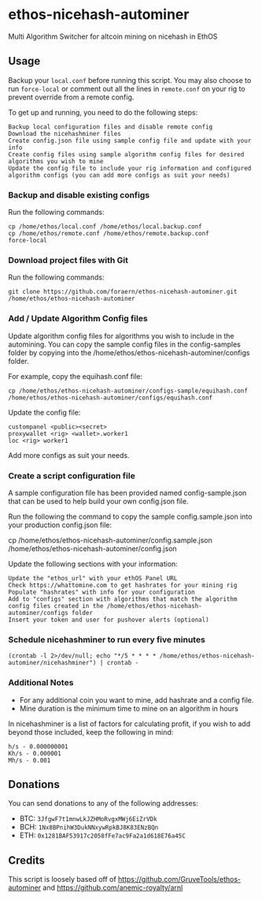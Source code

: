# ethos-nicehash-autominer
Multi Algorithm Switcher for altcoin mining on nicehash in EthOS

## Usage

Backup your `local.conf` before running this script. You may also choose to run `force-local` or comment out all the lines in `remote.conf` on your rig to prevent override from a remote config.

To get up and running, you need to do the following steps:

    Backup local configuration files and disable remote config
    Download the nicehashminer files
    Create config.json file using sample config file and update with your info
    Create config files using sample algorithm config files for desired algorithms you wish to mine
    Update the config file to include your rig information and configured algorithm configs (you can add more configs as suit your needs)

### Backup and disable existing configs
Run the following commands:

    cp /home/ethos/local.conf /home/ethos/local.backup.conf
    cp /home/ethos/remote.conf /home/ethos/remote.backup.conf
    force-local 

### Download project files with Git
Run the following commands:

    git clone https://github.com/foraern/ethos-nicehash-autominer.git /home/ethos/ethos-nicehash-autominer
  
### Add / Update Algorithm Config files
Update algorithm config files for algorithms you wish to include in the automining.  You can copy the sample config files in the config-samples folder by copying into the /home/ethos/ethos-nicehash-autominer/configs folder.

For example, copy the equihash.conf file:

    cp /home/ethos/ethos-nicehash-autominer/configs-sample/equihash.conf /home/ethos/ethos-nicehash-autominer/configs/equihash.conf

Update the config file:

   	custompanel <public><secret>
   	proxywallet <rig> <wallet>.worker1
   	loc <rig> worker1

Add more configs as suit your needs.

### Create a script configuration file
A sample configuration file has been provided named config-sample.json that can be used to help build your own config.json file.  

Run the following the command to copy the sample config.sample.json into your production config.json file:

cp /home/ethos/ethos-nicehash-autominer/config.sample.json /home/ethos/ethos-nicehash-autominer/config.json

Update the following sections with your information:

    Update the "ethos_url" with your ethOS Panel URL
    Check https://whattomine.com to get hashrates for your mining rig
    Populate "hashrates" with info for your configuration
    Add to "configs" section with algorithms that match the algorithm config files created in the /home/ethos/ethos-nicehash-autominer/configs folder
    Insert your token and user for pushover alerts (optional)

### Schedule nicehashminer to run every five minutes

    (crontab -l 2>/dev/null; echo "*/5 * * * * /home/ethos/ethos-nicehash-autominer/nicehashminer") | crontab -

### Additional Notes
- For any additional coin you want to mine, add hashrate and a config file.
- Mine duration is the minimum time to mine on an algorithm in hours

In nicehashminer is a list of factors for calculating profit, if you wish to add beyond those included, keep the following in mind:

    h/s - 0.000000001
    Kh/s - 0.000001
    Mh/s - 0.001

## Donations

You can send donations to any of the following addresses:

* BTC: `3JfgwF7t1mnwLkJZHMoRvgxMWj6EiZrVDk`
* BCH: `1Nx8BPnihW3DukNNxywRpkBJ8K83ENzBQn`
* ETH: `0x1281BAF53917c2058fFe7ac9Fa2a1d618E76a45C`

## Credits

This script is loosely based off of https://github.com/GruveTools/ethos-autominer and https://github.com/anemic-royalty/arnl
